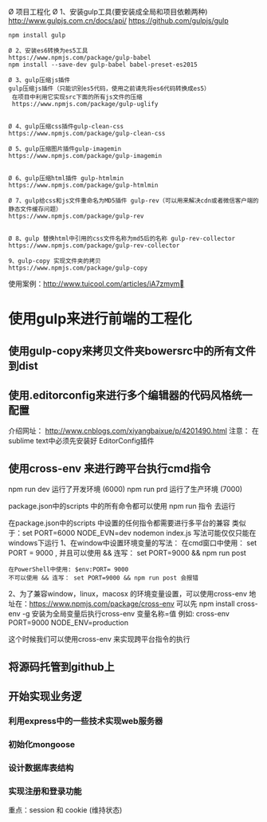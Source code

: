 Ø 项目工程化
	Ø 1、安装gulp工具(要安装成全局和项目依赖两种)
	http://www.gulpjs.com.cn/docs/api/ 
	 https://github.com/gulpjs/gulp
	
	npm install gulp
	
	Ø 2、安装es6转换为es5工具
	https://www.npmjs.com/package/gulp-babel
	npm install --save-dev gulp-babel babel-preset-es2015
	
	Ø 3、gulp压缩js插件
	gulp压缩js插件（只能识别es5代码，使用之前请先将es6代码转换成es5）     
	 在项目中利用它实现src下面的所有js文件的压缩
	 https://www.npmjs.com/package/gulp-uglify
	
	
	Ø 4、gulp压缩css插件gulp-clean-css
	https://www.npmjs.com/package/gulp-clean-css

	Ø 5、gulp压缩图片插件gulp-imagemin
	https://www.npmjs.com/package/gulp-imagemin
	
	
	Ø 6、gulp压缩html插件 gulp-htmlmin
	https://www.npmjs.com/package/gulp-htmlmin
	
	Ø 7、gulp给css和js文件重命名为MD5插件 gulp-rev（可以用来解决cdn或者微信客户端的静态文件缓存问题）
	https://www.npmjs.com/package/gulp-rev
	
	
	Ø 8、gulp 替换html中引用的css文件名称为md5后的名称 gulp-rev-collector
	https://www.npmjs.com/package/gulp-rev-collector
	
    9、gulp-copy 实现文件夹的拷贝
    https://www.npmjs.com/package/gulp-copy

使用案例：http://www.tuicool.com/articles/iA7zmym


# 使用gulp来进行前端的工程化
## 使用gulp-copy来拷贝文件夹bowersrc中的所有文件到dist

## 使用.editorconfig来进行多个编辑器的代码风格统一配置
介绍网址：
http://www.cnblogs.com/xiyangbaixue/p/4201490.html
注意：
在sublime text中必须先安装好 EditorConfig插件


## 使用cross-env 来进行跨平台执行cmd指令
npm run dev  运行了开发环境 (6000)
npm run prd  运行了生产环境 (7000)

package.json中的scripts 中的所有命令都可以使用 npm run 指令 去运行

在package.json中的scripts 中设置的任何指令都需要进行多平台的兼容
类似于：set PORT=6000 NODE_EVN=dev nodemon index.js 写法可能仅仅只能在windows下运行
1、在window中设置环境变量的写法：
	在cmd窗口中使用： set PORT = 9000 ,
	并且可以使用 && 连写： set PORT=9000 && npm run post
	
	在PowerShell中使用: $env:PORT= 9000
	不可以使用 && 连写： set PORT=9000 && npm run post 会报错
	
2、为了兼容window，linux，macosx  的环境变量设置，可以使用cross-env 
	地址在：https://www.npmjs.com/package/cross-env
	可以先 npm install cross-env -g 安装为全局变量后执行cross-env  变量名称=值
	例如: cross-env PORT=9000 NODE_ENV=production 


这个时候我们可以使用cross-env 来实现跨平台指令的执行



## 将源码托管到github上

## 开始实现业务逻
### 利用express中的一些技术实现web服务器
### 初始化mongoose


### 设计数据库表结构

### 实现注册和登录功能
重点：session 和 cookie (维持状态)
